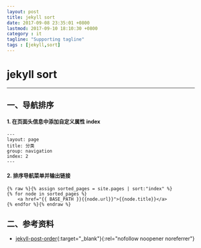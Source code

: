 ```yaml
---
layout: post
title: jekyll sort
date: 2017-09-08 23:35:01 +0800
lastmod: 2017-09-10 18:10:30 +0800
category : it
tagline: "Supporting tagline"
tags : [jekyll,sort]
---
```

# jekyll sort
---
## 一、导航排序
#### 1. 在页面头信息中添加自定义属性 index  
```
---
layout: page
title: 分类
group: navigation
index: 2
---
```

#### 2. 排序导航菜单并输出链接  
```
{% raw %}{% assign sorted_pages = site.pages | sort:"index" %}
{% for node in sorted_pages %}
    <a href="{{ BASE_PATH }}{{node.url}}">{{node.title}}</a>
{% endfor %}{% endraw %}
```
<!-- more -->

## 二、参考资料
- [jekyll-post-order](http://stackoverflow.com/questions/26196559/jekyll-post-order){:target="_blank"}{:rel="nofollow noopener noreferrer"} 
